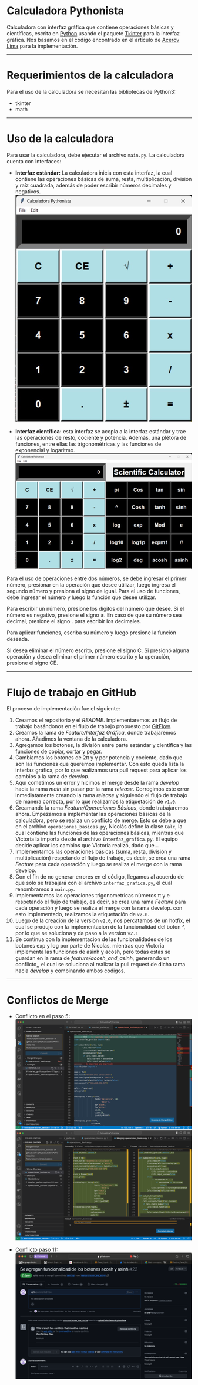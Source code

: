 # **Calculadora Pythonista**

Calculadora con interfaz gráfica que contiene operaciones básicas y científicas, escrita en [Python](https://www.python.org) usando el paquete [Tkinter](https://docs.python.org/es/3/library/tkinter.html) para la interfaz gráfica. Nos basamos en el código encontrado en el artículo de [Acerov Lima](https://acervolima.com/calculadora-de-gui-cientifica-usando-tkinter-em-python/) para la implementación.

---

# Requerimientos de la calculadora

Para el uso de la calculadora se necesitan las bibliotecas de Python3:

* tkinter
* math

---

# Uso de la calculadora

Para usar la calculadora, debe ejecutar el archivo `main.py`. La calculadora cuenta con interfaces:

* **Interfaz estándar:** La calculadora inicia con esta interfaz, la cual contiene las operaciones básicas de suma, resta, multiplicación, división y raíz cuadrada, además de poder escribir números decimales y negativos.
![Interfaz estandar](/images/b5671dc7-d9fa-4c86-82b0-1dbdb19cbbef.JPG)

* **Interfaz científica:** esta interfaz se acopla a la interfaz estándar y trae las operaciones de resto, cociente y potencia. Además, una plétora de funciones, entre ellas las trigonométricas y las funciones de exponencial y logaritmo.
![Interfaz cientifica](/images/0ad3a7ce-7715-4ce0-bafd-04c2997585c6.JPG)

Para el uso de operaciones entre dos números, se debe ingresar el primer número, presionar en la operación que desee utilizar, luego ingresa el segundo número y presiona el signo de igual. Para el uso de funciones, debe ingresar el número y luego la función que desee utilizar.

Para escribir un número, presione los dígitos del número que desee. Si el número es negativo, presione el signo ±. En caso de que su número sea decimal, presione el signo . para escribir los decimales.

Para aplicar funciones, escriba su número y luego presione la función deseada.

Si desea eliminar el número escrito, presione el signo C. Si presionó alguna operación y desea eliminar el primer número escrito y la operación, presione el signo CE.

---

# Flujo de trabajo en GitHub

El proceso de implementación fue el siguiente:

1. Creamos el repositorio y el *README*. Implementaremos un flujo de trabajo basándonos en el flujo de trabajo propuesto por [GitFlow](http://datasift.github.io/gitflow/IntroducingGitFlow.html).
2. Creamos la rama de *Feature/Interfaz Gráfica*, donde trabajaremos ahora. Añadimos la ventana de la calculadora.
3. Agregamos los botones, la división entre parte estándar y científica y las funciones de copiar, cortar y pegar.
4. Cambiamos los botones de 2π y γ por potencia y cociente, dado que son las funciones que queremos implementar. Con esto queda lista la interfaz gráfica, por lo que realizamos una pull request para aplicar los cambios a la rama de *develop*.
5. Aquí cometimos un error y hicimos el merge desde la rama *develop* hacia la rama *main* sin pasar por la rama *release*. Corregimos este error inmediatamente creando la rama *release* y siguiendo el flujo de trabajo de manera correcta, por lo que realizamos la etiquetación de `v1.0`.
6. Creamando la rama *Feature/Operaciones Básicas*, donde trabajaremos ahora. Empezamos a implementar las operaciones básicas de la calculadora, pero se realiza un conflicto de merge. Esto se debe a que en el archivo `operaciones_basicas.py`, Nicolás define la clase `Calc`, la cual contiene las funciones de las operaciones básicas, mientras que Victoria la importa desde el archivo `Interfaz_grafica.py`. El equipo decide aplicar los cambios que Victoria realizó, dado que...
7. Implementamos las operaciones básicas (suma, resta, división y multiplicación) respetando el flujo de trabajo, es decir, se crea una rama *Feature* para cada operación y luego se realiza el merge con la rama develop.
8. Con el fin de no generar errores en el código, llegamos al acuerdo de que solo se trabajará con el archivo `interfaz_grafica.py`, el cual renombramos a `main.py`.
9. Implementamos las operaciones trigonometricas  números π y e respetando el flujo de trabajo, es decir, se crea una rama *Feature* para cada operación y luego se realiza el merge con la rama develop. con esto implementado, realizamos la etiquetación de `v2.0`.
10. Luego de la creación de la version `v2.0`, nos percatamos de un hotfix, el cual se produjo con la implementacion de la funcionalidad del boton ^, por lo que se soluciona y da paso a la version `v2.1`
11. Se continua con la implementacion de las funcionalidades de los botones exp y log por parte de Nicolas, mientras que Victoria implementa las funciones de asinh y acosh, pero todas estas se guardan en la rama de *feature/acosh_and_asinh*, generando un conflicto,, el cual se soluciona al realizar la pull request de dicha rama hacia *develop* y combinando ambos codigos.

---

# Conflictos de Merge
* Conflicto en el paso 5:
![](/images/Captura%20de%20pantalla%202023-11-08%20a%20la(s)%2021.15.50.png)
![](/images/Captura%20de%20pantalla%202023-11-08%20a%20la(s)%2021.18.48.png)

* Conflicto paso 11:
![](/images/Captura%20de%20pantalla%202023-11-08%20a%20la(s)%2023.17.00.png)


